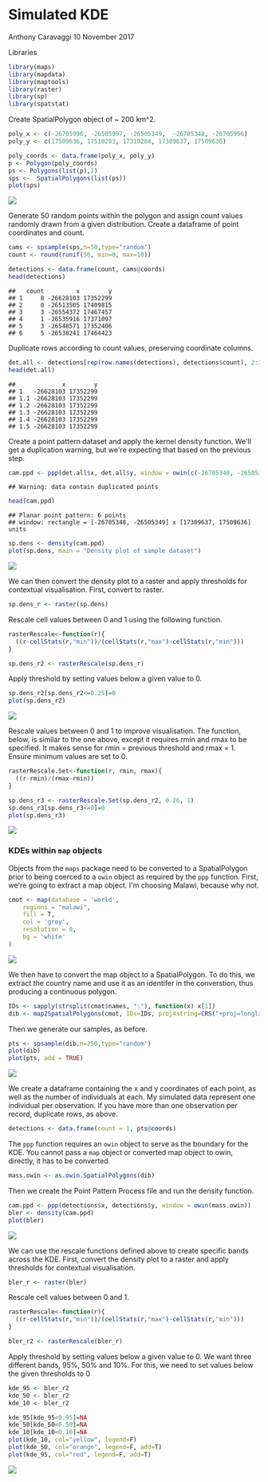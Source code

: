 Simulated KDE
================
Anthony Caravaggi
10 November 2017

Libraries

``` r
library(maps)
library(mapdata)
library(maptools)
library(raster)
library(sp)
library(spatstat)
```

Create SpatialPolygon object of ~ 200 km^2.

``` r
poly_x <- c(-26705996, -26505997, -26505349,  -26705348, -26705996)
poly_y <- c(17509636, 17510283, 17310284, 17309637, 17509636)

poly_coords <- data.frame(poly_x, poly_y)
p <- Polygon(poly_coords)
ps <- Polygons(list(p),1)
sps <-  SpatialPolygons(list(ps))
plot(sps)
```

![](KDE_files/figure-markdown_github/unnamed-chunk-2-1.png)

Generate 50 random points within the polygon and assign count values randomly drawn from a given distribution. Create a dataframe of point coordinates and count.

``` r
cams <- spsample(sps,n=50,type="random")
count <- round(runif(50, min=0, max=10))

detections <- data.frame(count, cams@coords)
head(detections)
```

    ##   count         x        y
    ## 1     8 -26628103 17352299
    ## 2     0 -26513505 17409815
    ## 3     3 -26554372 17467457
    ## 4     1 -26535916 17371097
    ## 5     3 -26548571 17352406
    ## 6     5 -26538241 17464423

Duplicate rows according to count values, preserving coordinate columns.

``` r
det.all <- detections[rep(row.names(detections), detections$count), 2:3]
head(det.all)
```

    ##             x        y
    ## 1   -26628103 17352299
    ## 1.1 -26628103 17352299
    ## 1.2 -26628103 17352299
    ## 1.3 -26628103 17352299
    ## 1.4 -26628103 17352299
    ## 1.5 -26628103 17352299

Create a point pattern dataset and apply the kernel density function. We'll get a duplication warning, but we're expecting that based on the previous step.

``` r
cam.ppd <- ppp(det.all$x, det.all$y, window = owin(c(-26705348, -26505349), c(17309637, 17509636)))
```

    ## Warning: data contain duplicated points

``` r
head(cam.ppd)
```

    ## Planar point pattern: 6 points
    ## window: rectangle = [-26705348, -26505349] x [17309637, 17509636] units

``` r
sp.dens <- density(cam.ppd)
plot(sp.dens, main = "Density plot of sample dataset")
```

![](KDE_files/figure-markdown_github/unnamed-chunk-5-1.png)

We can then convert the density plot to a raster and apply thresholds for contextual visualisation. First, convert to raster.

``` r
sp.dens_r <- raster(sp.dens)
```

Rescale cell values between 0 and 1 using the following function.

``` r
rasterRescale<-function(r){
  ((r-cellStats(r,"min"))/(cellStats(r,"max")-cellStats(r,"min")))
}

sp.dens_r2 <- rasterRescale(sp.dens_r)
```

Apply threshold by setting values below a given value to 0.

``` r
sp.dens_r2[sp.dens_r2<=0.25]=0
plot(sp.dens_r2)
```

![](KDE_files/figure-markdown_github/unnamed-chunk-8-1.png)

Rescale values between 0 and 1 to improve visualisation. The function, below, is similar to the one above, except it requires rmin and rmax to be specified. It makes sense for rmin = previous threshold and rmax = 1. Ensure minimum values are set to 0.

``` r
rasterRescale.Set<-function(r, rmin, rmax){
  ((r-rmin)/(rmax-rmin))
}

sp.dens_r3 <- rasterRescale.Set(sp.dens_r2, 0.26, 1)
sp.dens_r3[sp.dens_r3<=0]=0
plot(sp.dens_r3)
```

![](KDE_files/figure-markdown_github/unnamed-chunk-9-1.png)

### KDEs within `map` objects

Objects from the `maps` package need to be converted to a SpatialPolygon prior to being coerced to a `owin` object as required by the `ppp` function. First, we're going to extract a map object. I'm choosing Malawi, because why not.

``` r
cmot <- map(database = 'world',
    regions = "malawi",
    fill = T,
    col = 'grey',
    resolution = 0,
    bg = 'white'
)
```

![](KDE_files/figure-markdown_github/unnamed-chunk-10-1.png)

We then have to convert the map object to a SpatialPolygon. To do this, we extract the country name and use it as an identifer in the converstion, thus producing a continuous polygon.

``` r
IDs <- sapply(strsplit(cmot$names, ":"), function(x) x[1])
dib <- map2SpatialPolygons(cmot, IDs=IDs, proj4string=CRS("+proj=longlat +datum=WGS84"))
```

Then we generate our samples, as before.

``` r
pts <- spsample(dib,n=250,type="random")
plot(dib)
plot(pts, add = TRUE)
```

![](KDE_files/figure-markdown_github/unnamed-chunk-12-1.png)

We create a dataframe containing the x and y coordinates of each point, as well as the number of individuals at each. My simulated data represent one individual per observation. If you have more than one observation per record, duplicate rows, as above.

``` r
detections <- data.frame(count = 1, pts@coords)
```

The `ppp` function requires an `owin` object to serve as the boundary for the KDE. You cannot pass a `map` object or converted map object to owin, directly, it has to be converted.

``` r
mass.owin <- as.owin.SpatialPolygons(dib)
```

Then we create the Point Pattern Process file and run the density function.

``` r
cam.ppd <- ppp(detections$x, detections$y, window = owin(mass.owin))
bler <- density(cam.ppd)
plot(bler)
```

![](KDE_files/figure-markdown_github/unnamed-chunk-15-1.png)

We can use the rescale functions defined above to create specific bands across the KDE. First, convert the density plot to a raster and apply thresholds for contextual visualisation.

``` r
bler_r <- raster(bler)
```

Rescale cell values between 0 and 1.

``` r
rasterRescale<-function(r){
  ((r-cellStats(r,"min"))/(cellStats(r,"max")-cellStats(r,"min")))
}

bler_r2 <- rasterRescale(bler_r)
```

Apply threshold by setting values below a given value to 0. We want three different bands, 95%, 50% and 10%. For this, we need to set values below the given thresholds to 0

``` r
kde_95 <- bler_r2
kde_50 <- bler_r2
kde_10 <- bler_r2

kde_95[kde_95<0.95]=NA
kde_50[kde_50<0.50]=NA
kde_10[kde_10<0.10]=NA
plot(kde_10, col="yellow", legend=F)
plot(kde_50, col="orange", legend=F, add=T)
plot(kde_95, col="red", legend=F, add=T)
```

![](KDE_files/figure-markdown_github/unnamed-chunk-18-1.png)
